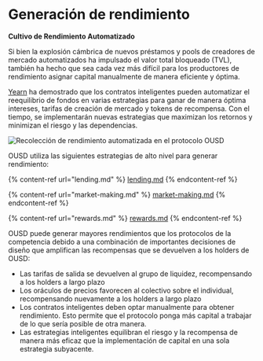 # Generación de rendimiento

**Cultivo de Rendimiento Automatizado**

Si bien la explosión cámbrica de nuevos préstamos y pools de creadores de mercado automatizados ha impulsado el valor total bloqueado (TVL), también ha hecho que sea cada vez más difícil para los productores de rendimiento asignar capital manualmente de manera eficiente y óptima.

[Yearn](https://yearn.finance) ha demostrado que los contratos inteligentes pueden automatizar el reequilibrio de fondos en varias estrategias para ganar de manera óptima intereses, tarifas de creación de mercado y tokens de recompensa. Con el tiempo, se implementarán nuevas estrategias que maximizan los retornos y minimizan el riesgo y las dependencias.

![Recolección de rendimiento automatizada en el protocolo OUSD](../../.gitbook/assets/ousd_earnings_graphic.png)

OUSD utiliza las siguientes estrategias de alto nivel para generar rendimiento:

{% content-ref url="lending.md" %}
[lending.md](lending.md)
{% endcontent-ref %}

{% content-ref url="market-making.md" %}
[market-making.md](market-making.md)
{% endcontent-ref %}

{% content-ref url="rewards.md" %}
[rewards.md](rewards.md)
{% endcontent-ref %}

OUSD puede generar mayores rendimientos que los protocolos de la competencia debido a una combinación de importantes decisiones de diseño que amplifican las recompensas que se devuelven a los holders de OUSD:

* Las tarifas de salida se devuelven al grupo de liquidez, recompensando a los holders a largo plazo
* Los oráculos de precios favorecen al colectivo sobre el individual, recompensando nuevamente a los holders a largo plazo
* Los contratos inteligentes deben optar manualmente para obtener rendimiento. Esto permite que el protocolo ponga más capital a trabajar de lo que sería posible de otra manera.
* Las estrategias inteligentes equilibran el riesgo y la recompensa de manera más eficaz que la implementación de capital en una sola estrategia subyacente.
